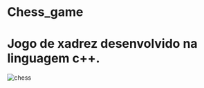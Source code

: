 # Chess_game
# Jogo de xadrez desenvolvido na linguagem c++.
![chess](https://github.com/pedro55562/Chess_game/assets/130194959/0a1102b0-9b02-4648-aab8-16fd0ed00644)
